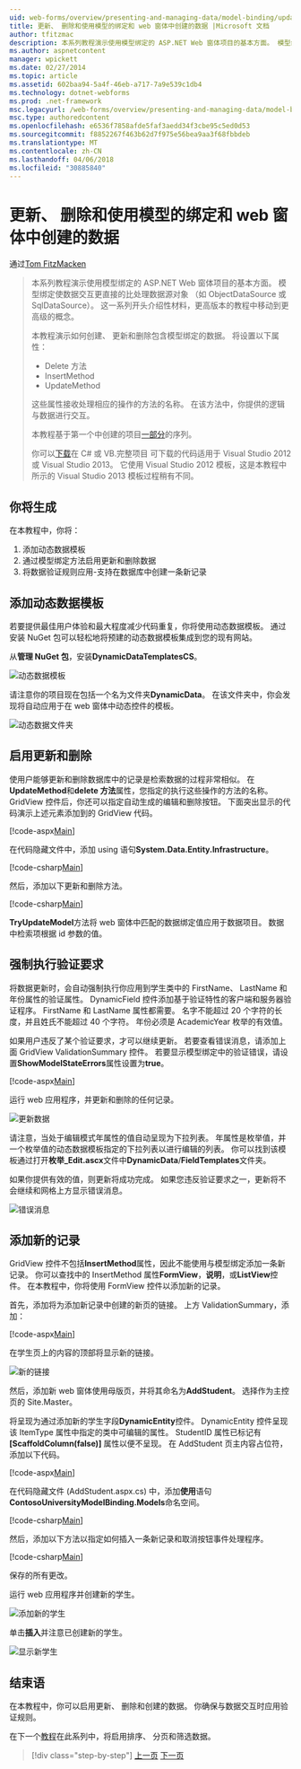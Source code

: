 ```yaml
---
uid: web-forms/overview/presenting-and-managing-data/model-binding/updating-deleting-and-creating-data
title: 更新、 删除和使用模型的绑定和 web 窗体中创建的数据 |Microsoft 文档
author: tfitzmac
description: 本系列教程演示使用模型绑定的 ASP.NET Web 窗体项目的基本方面。 模型绑定使数据交互详细直接-...
ms.author: aspnetcontent
manager: wpickett
ms.date: 02/27/2014
ms.topic: article
ms.assetid: 602baa94-5a4f-46eb-a717-7a9e539c1db4
ms.technology: dotnet-webforms
ms.prod: .net-framework
msc.legacyurl: /web-forms/overview/presenting-and-managing-data/model-binding/updating-deleting-and-creating-data
msc.type: authoredcontent
ms.openlocfilehash: e6536f7858afde5faf3aedd34f3cbe95c5ed0d53
ms.sourcegitcommit: f8852267f463b62d7f975e56bea9aa3f68fbbdeb
ms.translationtype: MT
ms.contentlocale: zh-CN
ms.lasthandoff: 04/06/2018
ms.locfileid: "30885840"
---
```

<a name="updating-deleting-and-creating-data-with-model-binding-and-web-forms"></a>更新、 删除和使用模型的绑定和 web 窗体中创建的数据
====================
通过[Tom FitzMacken](https://github.com/tfitzmac)

> 本系列教程演示使用模型绑定的 ASP.NET Web 窗体项目的基本方面。 模型绑定使数据交互更直接的比处理数据源对象 （如 ObjectDataSource 或 SqlDataSource）。 这一系列开头介绍性材料，更高版本的教程中移动到更高级的概念。
> 
> 本教程演示如何创建、 更新和删除包含模型绑定的数据。 将设置以下属性：
> 
> - Delete 方法
> - InsertMethod
> - UpdateMethod
> 
> 这些属性接收处理相应的操作的方法的名称。 在该方法中，你提供的逻辑与数据进行交互。
> 
> 本教程基于第一个中创建的项目[一部分](retrieving-data.md)的序列。
> 
> 你可以[下载](https://go.microsoft.com/fwlink/?LinkId=286116)在 C# 或 VB.完整项目 可下载的代码适用于 Visual Studio 2012 或 Visual Studio 2013。 它使用 Visual Studio 2012 模板，这是本教程中所示的 Visual Studio 2013 模板过程稍有不同。


## <a name="what-youll-build"></a>你将生成

在本教程中，你将：

1. 添加动态数据模板
2. 通过模型绑定方法启用更新和删除数据
3. 将数据验证规则应用-支持在数据库中创建一条新记录

## <a name="add-dynamic-data-templates"></a>添加动态数据模板

若要提供最佳用户体验和最大程度减少代码重复，你将使用动态数据模板。 通过安装 NuGet 包可以轻松地将预建的动态数据模板集成到您的现有网站。

从**管理 NuGet 包**，安装**DynamicDataTemplatesCS**。

![动态数据模板](updating-deleting-and-creating-data/_static/image1.png)

请注意你的项目现在包括一个名为文件夹**DynamicData**。 在该文件夹中，你会发现将自动应用于在 web 窗体中动态控件的模板。

![动态数据文件夹](updating-deleting-and-creating-data/_static/image2.png)

## <a name="enable-updating-and-deleting"></a>启用更新和删除

使用户能够更新和删除数据库中的记录是检索数据的过程非常相似。 在**UpdateMethod**和**delete 方法**属性，您指定的执行这些操作的方法的名称。 GridView 控件后，你还可以指定自动生成的编辑和删除按钮。 下面突出显示的代码演示上述元素添加到的 GridView 代码。

[!code-aspx[Main](updating-deleting-and-creating-data/samples/sample1.aspx?highlight=4-5)]

在代码隐藏文件中，添加 using 语句**System.Data.Entity.Infrastructure**。

[!code-csharp[Main](updating-deleting-and-creating-data/samples/sample2.cs)]

然后，添加以下更新和删除方法。

[!code-csharp[Main](updating-deleting-and-creating-data/samples/sample3.cs)]

**TryUpdateModel**方法将 web 窗体中匹配的数据绑定值应用于数据项目。 数据中检索项根据 id 参数的值。

## <a name="enforce-validation-requirements"></a>强制执行验证要求

将数据更新时，会自动强制执行你应用到学生类中的 FirstName、 LastName 和年份属性的验证属性。 DynamicField 控件添加基于验证特性的客户端和服务器验证程序。 FirstName 和 LastName 属性都需要。 名字不能超过 20 个字符的长度，并且姓氏不能超过 40 个字符。 年份必须是 AcademicYear 枚举的有效值。

如果用户违反了某个验证要求，才可以继续更新。 若要查看错误消息，请添加上面 GridView ValidationSummary 控件。 若要显示模型绑定中的验证错误，请设置**ShowModelStateErrors**属性设置为**true**。 

[!code-aspx[Main](updating-deleting-and-creating-data/samples/sample4.aspx)]

运行 web 应用程序，并更新和删除的任何记录。

![更新数据](updating-deleting-and-creating-data/_static/image3.png)

请注意，当处于编辑模式年属性的值自动呈现为下拉列表。 年属性是枚举值，并一个枚举值的动态数据模板指定的下拉列表以进行编辑的列表。 你可以找到该模板通过打开**枚举\_Edit.ascx**文件中**DynamicData**/**FieldTemplates**文件夹。

如果你提供有效的值，则更新将成功完成。 如果您违反验证要求之一，更新将不会继续和网格上方显示错误消息。

![错误消息](updating-deleting-and-creating-data/_static/image4.png)

## <a name="add-new-records"></a>添加新的记录

GridView 控件不包括**InsertMethod**属性，因此不能使用与模型绑定添加一条新记录。 你可以查找中的 InsertMethod 属性**FormView**，**说明**，或**ListView**控件。 在本教程中，你将使用 FormView 控件以添加新的记录。

首先，添加将为添加新记录中创建的新页的链接。 上方 ValidationSummary，添加：

[!code-aspx[Main](updating-deleting-and-creating-data/samples/sample5.aspx)]

在学生页上的内容的顶部将显示新的链接。

![新的链接](updating-deleting-and-creating-data/_static/image5.png)

然后，添加新 web 窗体使用母版页，并将其命名为**AddStudent**。 选择作为主控页的 Site.Master。

将呈现为通过添加新的学生字段**DynamicEntity**控件。 DynamicEntity 控件呈现该 ItemType 属性中指定的类中可编辑的属性。 StudentID 属性已标记有 **[ScaffoldColumn(false)]** 属性以便不呈现。 在 AddStudent 页主内容占位符，添加以下代码。

[!code-aspx[Main](updating-deleting-and-creating-data/samples/sample6.aspx)]

在代码隐藏文件 (AddStudent.aspx.cs) 中，添加**使用**语句**ContosoUniversityModelBinding.Models**命名空间。

[!code-csharp[Main](updating-deleting-and-creating-data/samples/sample7.cs)]

然后，添加以下方法以指定如何插入一条新记录和取消按钮事件处理程序。

[!code-csharp[Main](updating-deleting-and-creating-data/samples/sample8.cs)]

保存的所有更改。

运行 web 应用程序并创建新的学生。

![添加新的学生](updating-deleting-and-creating-data/_static/image6.png)

单击**插入**并注意已创建新的学生。

![显示新学生](updating-deleting-and-creating-data/_static/image7.png)

## <a name="conclusion"></a>结束语

在本教程中，你可以启用更新、 删除和创建的数据。 你确保与数据交互时应用验证规则。

在下一个[教程](sorting-paging-and-filtering-data.md)在此系列中，将启用排序、 分页和筛选数据。

> [!div class="step-by-step"]
> [上一页](retrieving-data.md)
> [下一页](sorting-paging-and-filtering-data.md)
